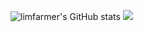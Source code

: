 ![limfarmer's GitHub stats](https://github-readme-stats.vercel.app/api?username=limfarmer&show_icons=true&theme=dracula)
<img src="https://capsule-render.vercel.app/api?type=wave&color=auto&height=300&section=header&text=capsule%20render&fontSize=90" />

